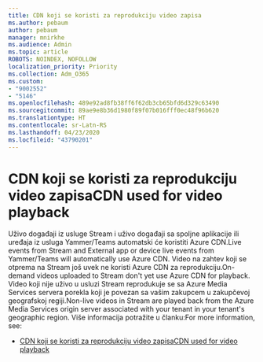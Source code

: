 ```yaml
---
title: CDN koji se koristi za reprodukciju video zapisa
ms.author: pebaum
author: pebaum
manager: mnirkhe
ms.audience: Admin
ms.topic: article
ROBOTS: NOINDEX, NOFOLLOW
localization_priority: Priority
ms.collection: Adm_O365
ms.custom:
- "9002552"
- "5146"
ms.openlocfilehash: 489e92ad8fb38ff6f62db3cb65bfd6d329c63490
ms.sourcegitcommit: 89ae9e8b36d1980f89f07b016fff0ec48f96b620
ms.translationtype: HT
ms.contentlocale: sr-Latn-RS
ms.lasthandoff: 04/23/2020
ms.locfileid: "43790201"
---
```

# <a name="cdn-used-for-video-playback"></a><span data-ttu-id="865a8-102">CDN koji se koristi za reprodukciju video zapisa</span><span class="sxs-lookup"><span data-stu-id="865a8-102">CDN used for video playback</span></span>

<span data-ttu-id="865a8-103">Uživo događaji iz usluge Stream i uživo događaji sa spoljne aplikacije ili uređaja iz usluga Yammer/Teams automatski će koristiti Azure CDN.</span><span class="sxs-lookup"><span data-stu-id="865a8-103">Live events from Stream and External app or device live events from Yammer/Teams will automatically use Azure CDN.</span></span> <span data-ttu-id="865a8-104">Video na zahtev koji se otprema na Stream još uvek ne koristi Azure CDN za reprodukciju.</span><span class="sxs-lookup"><span data-stu-id="865a8-104">On-demand videos uploaded to Stream don't yet use Azure CDN for playback.</span></span> <span data-ttu-id="865a8-105">Video koji nije uživo u usluzi Stream reprodukuje se sa Azure Media Services servera porekla koji je povezan sa vašim zakupcem u zakupčevoj geografskoj regiji.</span><span class="sxs-lookup"><span data-stu-id="865a8-105">Non-live videos in Stream are played back from the Azure Media Services origin server associated with your tenant in your tenant's geographic region.</span></span> <span data-ttu-id="865a8-106">Više informacija potražite u članku:</span><span class="sxs-lookup"><span data-stu-id="865a8-106">For more information, see:</span></span>

- [<span data-ttu-id="865a8-107">CDN koji se koristi za reprodukciju video zapisa</span><span class="sxs-lookup"><span data-stu-id="865a8-107">CDN used for video playback</span></span>](https://docs.microsoft.com/sr-latn-RS/stream/network-overview#cdn-used-for-video-playback)
